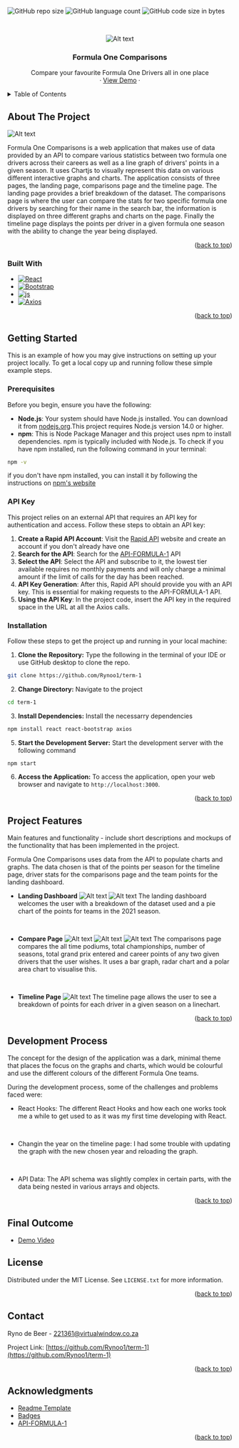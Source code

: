 <a name="readme-top"></a>
![GitHub repo size](https://img.shields.io/github/repo-size/Rynoo1/term-1?color=lightblue)
![GitHub language count](https://img.shields.io/github/languages/count/Rynoo1/term-1?color=lightblue)
![GitHub code size in bytes](https://img.shields.io/github/languages/code-size/Rynoo1/term-1?color=lightblue)


<!-- PROJECT LOGO -->
<br />
<div align="center">
  <!-- <a href="https://github.com/Rynoo1/term-1">
  </a> -->
  
  ![Alt text](ReadmeImages/Group%2085.png)

<h3 align="center">Formula One Comparisons</h3>

  <p align="center">
    Compare your favourite Formula One Drivers all in one place
    <br />
    ·
    <a href="https://drive.google.com/file/d/11tNR5JEAiii9poszkBp_BW2C9hIOmZ8w/view?usp=sharing">View Demo</a>
    ·
  </p>
</div>



<!-- TABLE OF CONTENTS -->
<details>
  <summary>Table of Contents</summary>
  <ol>
    <li>
      <a href="#about-the-project">About The Project</a>
      <ul>
        <li><a href="#built-with">Built With</a></li>
      </ul>
    </li>
    <li>
      <a href="#getting-started">Getting Started</a>
      <ul>
        <li><a href="#prerequisites">Prerequisites</a></li>
        <li><a href="#api-key">API Key</a></li>
        <li><a href="#installation">Installation</a></li>
      </ul>
    </li>
    <li><a href="#project-features">Project Features</a></li>
    <li><a href="#development-process">Development Process</a></li>
    <li><a href="#final-outcome">Final Outcome</a></li>
    <li><a href="#license">License</a></li>
    <li><a href="#contact">Contact</a></li>
    <li><a href="#acknowledgments">Acknowledgments</a></li>
  </ol>
</details>



<!-- ABOUT THE PROJECT -->
## About The Project

![Alt text](ReadmeImages/Screenshot%202023-11-08%20at%2017.29%201.png)

Formula One Comparisons is a web application that makes use of data provided by an API to compare various statistics between two formula one drivers across their careers as well as a line graph of drivers' points in a given season. It uses Chartjs to visually represent this data on various different interactive graphs and charts. The application consists of three pages, the landing page, comparisons page and the timeline page. The landing page provides a brief breakdown of the dataset. The comparisons page is where the user can compare the stats for two specific formula one drivers by searching for their name in the search bar, the information is displayed on three different graphs and charts on the page. Finally the timeline page displays the points per driver in a given formula one season with the ability to change the year being displayed.

<p align="right">(<a href="#readme-top">back to top</a>)</p>



### Built With

* [![React][React.js]][React-url]
* [![Bootstrap][Bootstrap.com]][Bootstrap-url]
* [![js]][js]
* [![Axios]][Axios-url]

<p align="right">(<a href="#readme-top">back to top</a>)</p>

<!-- GETTING STARTED -->
## Getting Started

This is an example of how you may give instructions on setting up your project locally.
To get a local copy up and running follow these simple example steps.

### Prerequisites
Before you begin, ensure you have the following:

- **Node.js**: Your system should have Node.js installed. You can download it from [nodejs.org](https://nodejs.org/).This project requires Node.js version 14.0 or higher.
- **npm**: This is Node Package Manager and this project uses npm to install dependencies. npm is typically included with Node.js. To check if you have npm installed, run the following command in your terminal:
```sh
npm -v
```
if you don't have npm installed, you can install it by following the instructions on [npm's website](https://www.npmjs.com/)

### API Key
This project relies on an external API that requires an API key for authentication and access. Follow these steps to obtain an API key:

1. **Create a Rapid API Account**: Visit the [Rapid API](https://rapidapi.com) website and create an account if you don't already have one
2. **Search for the API**: Search for the [API-FORMULA-1](https://rapidapi.com/api-sports/api/api-formula-1) API
3. **Select the API**: Select the API and subscribe to it, the lowest tier available requires no monthly payments and will only charge a minimal amount if the limit of calls for the day has been reached.
4. **API Key Generation**: After this, Rapid API should provide you with an API key. This is essential for making requests to the API-FORMULA-1 API.
5. **Using the API Key**: In the project code, insert the API key in the required space in the URL at all the Axios calls.

### Installation

Follow these steps to get the project up and running in your local machine:

1. **Clone the Repository:** Type the following in the terminal of your IDE or use GitHub desktop to clone the repo.
```sh
git clone https://github.com/Rynoo1/term-1
```
2. **Change Directory:** Navigate to the project
```sh
cd term-1
```
3. **Install Dependencies:** Install the necessarry dependencies
```sh
npm install react react-bootstrap axios
```
5. **Start the Development Server:** Start the development server with the following command
```sh
npm start
```
6. **Access the Application:** To access the application, open your web browser and navigate to `http://localhost:3000`. 

<p align="right">(<a href="#readme-top">back to top</a>)</p>

<!-- PROJECT FEATURES -->
## Project Features

Main features and functionality - include short descriptions and mockups of the functionality that has been implemented in the project.

Formula One Comparisons uses data from the API to populate charts and graphs. The data chosen is that of the points per season for the timeline page, driver stats for the comparisons page and the team points for the landing dashboard.

* **Landing Dashboard**
![Alt text](ReadmeImages/Blue%20iMac%20Front.png)
![Alt text](ReadmeImages/Blue%20iMac%20Front-2.png)
The landing dashboard welcomes the user with a breakdown of the dataset used and a pie chart of the points for teams in the 2021 season.
<br/>

* **Compare Page**
![Alt text](ReadmeImages/Blue%20iMac%20Front-3.png)
![Alt text](ReadmeImages/Blue%20iMac%20Front-4.png)
![Alt text](ReadmeImages/Blue%20iMac%20Front%20copy.png)
The comparisons page compares the all time podiums, total championships, number of seasons, total grand prix entered and career points of any two given drivers that the user wishes. It uses a bar graph, radar chart and a polar area chart to visualise this.
<br/>

* **Timeline Page**
![Alt text](ReadmeImages/Blue%20iMac%20Front-5.png)
The timeline page allows the user to see a breakdown of points for each driver in a given season on a linechart.

<p align="right">(<a href="#readme-top">back to top</a>)</p>


<!-- DEVELOPMENT PROCESS -->
## Development Process

The concept for the design of the application was a dark, minimal theme that places the focus on the graphs and charts, which would be colourful and use the different colours of the different Formula One teams.

During the development process, some of the challenges and problems faced were:

* React Hooks:
The different React Hooks and how each one works took me a while to get used to as it was my first time developing with React.
<br/>

* Changin the year on the timeline page:
I had some trouble with updating the graph with the new chosen year and reloading the graph.
<br/>

* API Data:
The API schema was slightly complex in certain parts, with the data being nested in various arrays and objects.

<p align="right">(<a href="#readme-top">back to top</a>)</p>

<!-- Final Outcome -->
## Final Outcome

* [Demo Video](https://drive.google.com/file/d/11tNR5JEAiii9poszkBp_BW2C9hIOmZ8w/view?usp=sharing)

<!-- LICENSE -->
## License

Distributed under the MIT License. See `LICENSE.txt` for more information.

<p align="right">(<a href="#readme-top">back to top</a>)</p>


<!-- CONTACT -->
## Contact

Ryno de Beer - 221361@virtualwindow.co.za

Project Link: [https://github.com/Rynoo1/term-1](https://github.com/Rynoo1/term-1)

<p align="right">(<a href="#readme-top">back to top</a>)</p>



<!-- ACKNOWLEDGMENTS -->
## Acknowledgments

* [Readme Template](https://github.com/othneildrew/Best-README-Template/tree/master)
* [Badges](https://shields.io/)
* [API-FORMULA-1](https://rapidapi.com/api-sports/api/api-formula-1)

<p align="right">(<a href="#readme-top">back to top</a>)</p>



<!-- MARKDOWN LINKS & IMAGES -->
<!-- https://www.markdownguide.org/basic-syntax/#reference-style-links -->
[license-url]: https://github.com/github_username/repo_name/blob/master/LICENSE.txt
[React.js]: https://img.shields.io/badge/React-20232A?style=for-the-badge&logo=react&logoColor=61DAFB
[React-url]: https://reactjs.org/
[Bootstrap.com]: https://img.shields.io/badge/Bootstrap-563D7C?style=for-the-badge&logo=bootstrap&logoColor=white
[Bootstrap-url]: https://getbootstrap.com
[JQuery.com]: https://img.shields.io/badge/jQuery-0769AD?style=for-the-badge&logo=jquery&logoColor=white
[JQuery-url]: https://jquery.com 
[js]: https://img.shields.io/badge/JavaScript-323330?style=for-the-badge&logo=javascript&logoColor=F7DF1E
[Axios]: https://img.shields.io/badge/Axios-5A29E4?style=for-the-badge&logo=axios
[Axios-url]: https://axios-http.com/
